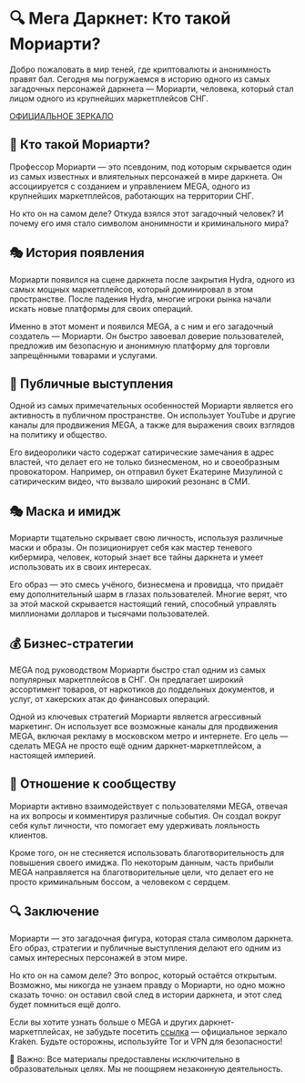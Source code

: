 # 🔍 Мега Даркнет: Кто такой Мориарти?

Добро пожаловать в мир теней, где криптовалюты и анонимность правят бал. Сегодня мы погружаемся в историю одного из самых загадочных персонажей даркнета — Мориарти, человека, который стал лицом одного из крупнейших маркетплейсов СНГ.

[ОФИЦИАЛЬНОЕ ЗЕРКАЛО](https://krak2025.top)

## 📜 Кто такой Мориарти?

Профессор Мориарти — это псевдоним, под которым скрывается один из самых известных и влиятельных персонажей в мире даркнета. Он ассоциируется с созданием и управлением MEGA, одного из крупнейших маркетплейсов, работающих на территории СНГ.

Но кто он на самом деле? Откуда взялся этот загадочный человек? И почему его имя стало символом анонимности и криминального мира?

## 🎭 История появления

Мориарти появился на сцене даркнета после закрытия Hydra, одного из самых мощных маркетплейсов, который доминировал в этом пространстве. После падения Hydra, многие игроки рынка начали искать новые платформы для своих операций.

Именно в этот момент и появился MEGA, а с ним и его загадочный создатель — Мориарти. Он быстро завоевал доверие пользователей, предложив им безопасную и анонимную платформу для торговли запрещёнными товарами и услугами.

## 📢 Публичные выступления

Одной из самых примечательных особенностей Мориарти является его активность в публичном пространстве. Он использует YouTube и другие каналы для продвижения MEGA, а также для выражения своих взглядов на политику и общество.

Его видеоролики часто содержат сатирические замечания в адрес властей, что делает его не только бизнесменом, но и своеобразным провокатором. Например, он отправил букет Екатерине Мизулиной с сатирическим видео, что вызвало широкий резонанс в СМИ.

## 🎭 Маска и имидж

Мориарти тщательно скрывает свою личность, используя различные маски и образы. Он позиционирует себя как мастер теневого кибермира, человек, который знает все тайны даркнета и умеет использовать их в своих интересах.

Его образ — это смесь учёного, бизнесмена и провидца, что придаёт ему дополнительный шарм в глазах пользователей. Многие верят, что за этой маской скрывается настоящий гений, способный управлять миллионами долларов и тысячами пользователей.

## 💰 Бизнес-стратегии

MEGA под руководством Мориарти быстро стал одним из самых популярных маркетплейсов в СНГ. Он предлагает широкий ассортимент товаров, от наркотиков до поддельных документов, и услуг, от хакерских атак до финансовых операций.

Одной из ключевых стратегий Мориарти является агрессивный маркетинг. Он использует все возможные каналы для продвижения MEGA, включая рекламу в московском метро и интернете. Его цель — сделать MEGA не просто ещё одним даркнет-маркетплейсом, а настоящей империей.

## 🤝 Отношение к сообществу

Мориарти активно взаимодействует с пользователями MEGA, отвечая на их вопросы и комментируя различные события. Он создал вокруг себя культ личности, что помогает ему удерживать лояльность клиентов.

Кроме того, он не стесняется использовать благотворительность для повышения своего имиджа. По некоторым данным, часть прибыли MEGA направляется на благотворительные цели, что делает его не просто криминальным боссом, а человеком с сердцем.

## 🔍 Заключение

Мориарти — это загадочная фигура, которая стала символом даркнета. Его образ, стратегии и публичные выступления делают его одним из самых интересных персонажей в этом мире.

Но кто он на самом деле? Это вопрос, который остаётся открытым. Возможно, мы никогда не узнаем правду о Мориарти, но одно можно сказать точно: он оставил свой след в истории даркнета, и этот след будет помниться ещё долго.

Если вы хотите узнать больше о MEGA и других даркнет-маркетплейсах, не забудьте посетить [ссылка](https://mega2zt6vkewvx2yvc3vhpgdw5swuk2p69fg5veerc9de2f.megalll.sale) — официальное зеркало Kraken. Будьте осторожны, используйте Tor и VPN для безопасности!

📌 Важно: Все материалы предоставлены исключительно в образовательных целях. Мы не поощряем незаконную деятельность.

